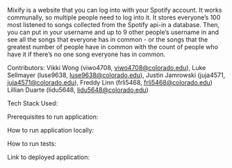Mixify is a website that you can log into with your Spotify account. It works communally, so multiple people need to log into it. It stores everyone’s 100 most listened to songs collected from the Spotify api-in a database. Then, you can put in your username and up to 9 other people’s username in and see all the songs that everyone has in common - or the songs that the greatest number of people have in common with the count of people who have it if there’s no one song everyone has in common. 

Contributors: 
Vikki Wong (viwo4708, viwo4708@colorado.edu), 
Luke Sellmayer (luse9638, luse9638@colorado.edu), 
Justin Jamrowski (juja4571, juja4571@colorado.edu),
Freddy Linn (frli5468, frli5468@colorado.edu)
Lillian Duarte (lidu5648, lidu5648@colorado.edu)

Tech Stack Used:

Prerequisites to run application:

How to run application locally:

How to run tests:

Link to deployed application: